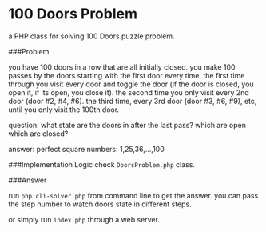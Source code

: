 100 Doors Problem
=================

a PHP class for solving 100 Doors puzzle problem.

###Problem

you have 100 doors in a row that are all initially closed. you make 100 passes by the doors starting with the first door every time. the first time through you visit every door and toggle the door (if the door is closed, you open it, if its open, you close it). the second time you only visit every 2nd door (door #2, #4, #6). the third time, every 3rd door (door #3, #6, #9), etc, until you only visit the 100th door.

question: what state are the doors in after the last pass? which are open which are closed?

answer: perfect square numbers: 1,25,36,...,100

###Implementation Logic 
check `DoorsProblem.php` class.

###Answer

run `php cli-solver.php` from command line to get the answer. you can pass the step number to watch doors state in different steps.

or simply run `index.php` through a web server.

